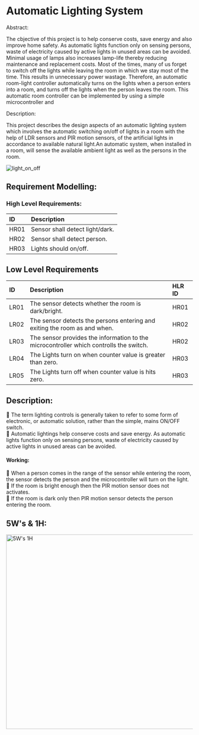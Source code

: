 # **Automatic Lighting System**

Abstract:

The cbjective of this project is to help conserve costs, save energy and also improve home safety. As automatic lights function only on sensing persons, waste of electricity caused by active lights in unused areas can be avoided. Minimal usage of lamps also increases lamp-life thereby reducing maintenance and replacement costs. Most of the times, many of us forget to switch off the lights while leaving the room in which we stay most of the time. This results in unnecessary power wastage. Therefore, an automatic room-light controller automatically turns on the lights when a person enters into a room, and turns off the lights when the person leaves the room. This automatic room controller can be implemented by using a simple microcontroller and

Description:

This project describes the design aspects of an automatic lighting system which involves the automatic switching on/off of lights in a room with the help of LDR sensors and PIR motion sensors, of the artificial lights in accordance to available natural light.An automatic system, when installed in a room, will sense the available ambient light as well as the persons in the room.

![light_on_off](https://user-images.githubusercontent.com/98833151/154866445-e8370c38-fb8c-4778-a0e2-8909de315dfa.jpg)

## Requirement Modelling:

### High Level Requirements:

|ID|Description|
|:---|:---|
|HR01|Sensor shall detect light/dark.|
|HR02|Sensor shall detect person.|
|HR03|Lights should on/off.|

## Low Level Requirements

|ID|Description|HLR ID|
|:---|:---|:---|
|LR01|The sensor detects whether the room is dark/bright.|HR01|
|LR02|The sensor detects the persons entering and exiting the room as and when.|HR02|
|LR03|The sensor provides the information to the microcontroller which controlls the switch.|HR02|
|LR04|The Lights turn on when counter value is greater than zero.|HR03|
|LR05|The Lights turn off when counter value is hits zero.|HR03|

## Description:

:pushpin: The term lighting controls is generally taken to refer to some form of electronic, or automatic solution, rather than the simple, mains ON/OFF switch.</br>
:pushpin: Automatic lightings help conserve costs and save energy. As automatic lights function only on sensing persons, waste of electricity caused by active lights in unused areas can be avoided.</br>

#### Working: 

:small_orange_diamond: When a person comes in the range of the sensor while entering the room, the sensor detects the person and the microcontroller will turn on the light.</br>
:small_orange_diamond: If the room is bright enough then the PIR motion sensor does not activates.</br>
:small_orange_diamond: If the room is dark only then PIR motion sensor detects the person entering the room.</br>

## 5W's & 1H:

<img width="524" alt="5W's 1H" src="https://user-images.githubusercontent.com/98833151/155694801-b29fdab9-9a97-403e-93b7-b4b9a8dfbfac.png">

